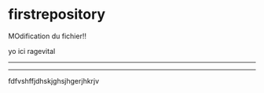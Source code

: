 # firstrepository

MOdification du fichier!!

yo ici ragevital


************************************

****************************************

fdfvshffjdhskjghsjhgerjhkrjv
